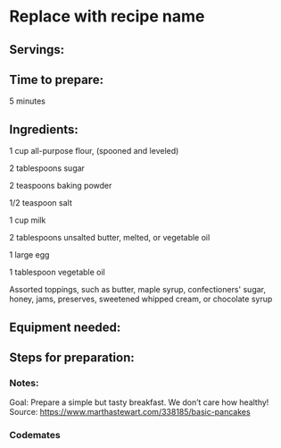 # Replace with recipe name

## Servings: 

## Time to prepare: 
5 minutes

## Ingredients:

1 cup all-purpose flour, (spooned and leveled)

2 tablespoons sugar

2 teaspoons baking powder

1/2 teaspoon salt

1 cup milk

2 tablespoons unsalted butter, melted, or vegetable oil

1 large egg

1 tablespoon vegetable oil

Assorted toppings, such as butter, maple syrup, confectioners' sugar, honey, jams, preserves, sweetened whipped cream, or chocolate syrup


## Equipment needed:


## Steps for preparation:



### Notes:
Goal: Prepare a simple but tasty breakfast. We don’t care how healthy! 
Source: https://www.marthastewart.com/338185/basic-pancakes


### Codemates #

